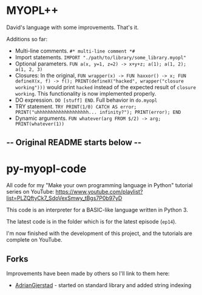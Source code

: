 # MYOPL++
David's language with some improvements.
That's it.

Additions so far:
 - Multi-line comments. `#* multi-line comment *#`
 - Import statements. `IMPORT "./path/to/library/some_library.myopl"`
 - Optional parameters. `FUN a(x, y=1, z=2) -> x+y+z; a(1); a(1, 2); a(1, 2, 3)`
 - Closures: In the original, `FUN wrapper(x) -> FUN haxxor() -> x; FUN defineX(x, f) -> f(); PRINT(defineX("hacked", wrapper("closure working")))` would print `hacked` instead of the expected result of `closure working`. This functionality is now implemented properly.
 - DO expression. `DO [stuff] END`. Full behavior in `do.myopl`
 - TRY statement. `TRY PRINT(1/0) CATCH AS error; PRINT("uhhhhhhhhhhhhhhhhhhh... infinity?"); PRINT(error); END`
 - Dynamic arguments. `FUN whatever(arg FROM $/2) -> arg; PRINT(whatever(1))`

## -- Original README starts below --

# py-myopl-code

All code for my "Make your own programming language in Python" tutorial series on YouTube: https://www.youtube.com/playlist?list=PLZQftyCk7_SdoVexSmwy_tBgs7P0b97yD

This code is an interpreter for a BASIC-like language written in Python 3.

The latest code is in the folder which is for the latest episode (`ep14`).

I'm now finished with the development of this project, and the tutorials are complete on YouTube.

## Forks

Improvements have been made by others so I'll link to them here:

 - [AdrianGjerstad](https://github.com/AdrianGjerstad/py-myopl-code) - started on standard library and added string indexing
